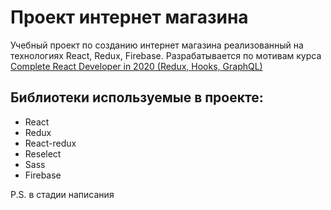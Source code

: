 # Проект интернет магазина

Учебный проект по созданию интернет магазина реализованный на технологиях React, Redux, Firebase.
Разрабатывается по мотивам курса [Complete React Developer in 2020 (Redux, Hooks, GraphQL)][1]

## Библиотеки используемые в проекте:

- React
- Redux
- React-redux
- Reselect
- Sass
- Firebase

[1]: https://www.udemy.com/course/complete-react-developer-zero-to-mastery/ "Курс на Udemy"

P.S. в стадии написания
